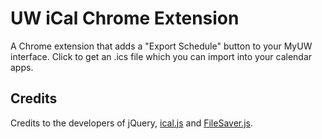# UW iCal Chrome Extension

A Chrome extension that adds a "Export Schedule" button to your MyUW interface. Click to get an .ics file which you can import into your calendar apps. 

## Credits

Credits to the developers of jQuery, [ical.js](https://github.com/mozilla-comm/ical.js) and [FileSaver.js](https://github.com/eligrey/FileSaver.js).
